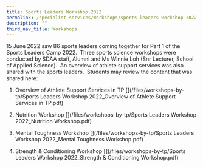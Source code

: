 ```yaml
---
title: Sports Leaders Workshop 2022
permalink: /specialist-services/Workshops/sports-leaders-workshop-2022
description: ""
third_nav_title: Workshops
---
```

15 June 2022 saw 86 sports leaders coming together for Part 1 of the Sports Leaders Camp 2022.  Three sports science workshops were conducted by SDAA staff, Alumni and Ms Winnie Loh (Snr Lecturer, School of Applied Science).  An overview of athlete support services was also shared with the sports leaders.  Students may review the content that was shared here:

1. Overview of Athlete Support Services in TP [](/files/workshops-by-tp/Sports Leaders Workshop 2022_Overview of Athlete Support Services in TP.pdf)

2. Nutrition Workshop [](/files/workshops-by-tp/Sports Leaders Workshop 2022_Nutrition Workshop.pdf)

3. Mental Toughness Workshop [](/files/workshops-by-tp/Sports Leaders Workshop 2022_Mental Toughness Workshop.pdf)

4. Strength & Conditioning Workshop [](/files/workshops-by-tp/Sports Leaders Workshop 2022_Strength & Conditioning Workshop.pdf)
